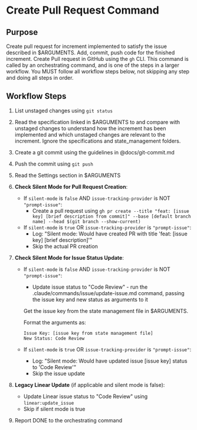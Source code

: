 # Create Pull Request Command

## Purpose

Create pull request for increment implemented to satisfy the issue described in $ARGUMENTS.
Add, commit, push code for the finished increment. Create Pull request in GitHub using the `gh` CLI.
This command is called by an orchestrating command, and is one of the steps in a larger workflow.
You MUST follow all workflow steps below, not skipping any step and doing all steps in order.

## Workflow Steps

1. List unstaged changes using `git status`

2. Read the specification linked in $ARGUMENTS to and compare with unstaged changes to understand how the increment has been implemented and which unstaged changes are relevant to the increment. Ignore the specifications and state_management folders.

3. Create a git commit using the guidelines in @docs/git-commit.md

4. Push the commit using `git push`

5. Read the Settings section in $ARGUMENTS

6. **Check Silent Mode for Pull Request Creation**:
   - If `silent-mode` is `false` AND `issue-tracking-provider` is NOT `"prompt-issue"`:
     - Create a pull request using `gh pr create --title "feat: [issue key] [brief description from commit]" --base [default branch name] --head $(git branch --show-current)`
   - If `silent-mode` is `true` OR `issue-tracking-provider` is `"prompt-issue"`:
     - Log: "Silent mode: Would have created PR with title 'feat: [issue key] [brief description]'"
     - Skip the actual PR creation

7. **Check Silent Mode for Issue Status Update**:
   - If `silent-mode` is `false` AND `issue-tracking-provider` is NOT `"prompt-issue"`:
     - Update issue status to "Code Review" - run the .claude/commands/issue/update-issue.md command, passing the issue key and new status as arguments to it

     Get the issue key from the state management file in $ARGUMENTS.

     Format the arguments as:
     ```
     Issue Key: [issue key from state management file]
     New Status: Code Review
     ```
   - If `silent-mode` is `true` OR `issue-tracking-provider` is `"prompt-issue"`:
     - Log: "Silent mode: Would have updated issue [issue key] status to 'Code Review'"
     - Skip the issue update

8. **Legacy Linear Update** (if applicable and silent mode is false):
   - Update Linear issue status to "Code Review" using `linear:update_issue`
   - Skip if silent mode is true

9. Report DONE to the orchestrating command
